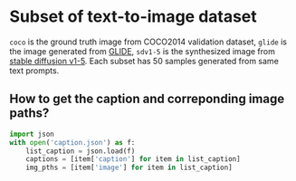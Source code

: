 # Subset of text-to-image dataset
`coco` is the ground truth image from COCO2014 validation dataset, `glide` is the image generated from [GLIDE](https://github.com/openai/glide-text2im), `sdv1-5` is the synthesized image from [stable diffusion v1-5](https://huggingface.co/docs/diffusers/using-diffusers/conditional_image_generation). Each subset has 50 samples generated from same text prompts.
## How to get the caption and correponding image paths?
```python
import json
with open('caption.json') as f:
    list_caption = json.load(f)
    captions = [item['caption'] for item in list_caption]
    img_pths = [item['image'] for item in list_caption]
```
